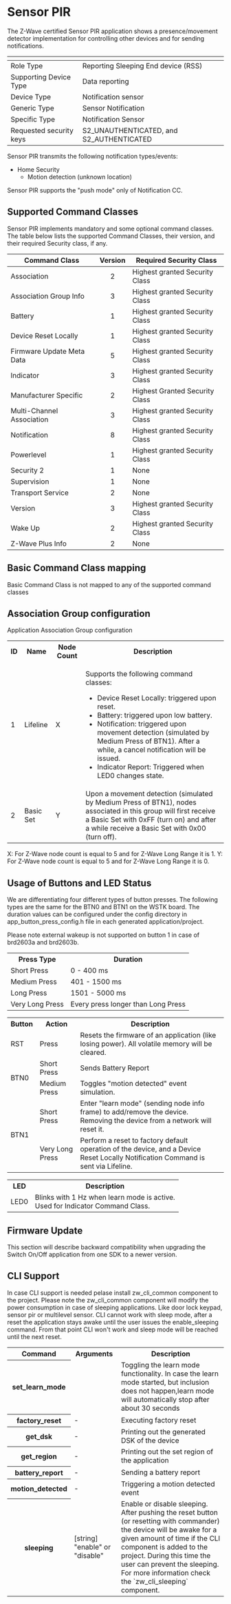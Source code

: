 # Sensor PIR

The Z-Wave certified Sensor PIR application shows a presence/movement detector implementation for controlling other devices and for sending notifications.

| <!-- -->                  | <!-- -->                                  |
|---------------------------|-------------------------------------------|
| Role Type                 | Reporting Sleeping End device (RSS)       |
| Supporting Device Type    | Data reporting                            |
| Device Type               | Notification sensor                       |
| Generic Type              | Sensor Notification                       |
| Specific Type             | Notification Sensor                       |
| Requested security keys   | S2_UNAUTHENTICATED, and S2_AUTHENTICATED  |

Sensor PIR transmits the following notification types/events:

-   Home Security
    -   Motion detection (unknown location)

Sensor PIR supports the "push mode" only of Notification CC.

## Supported Command Classes

Sensor PIR implements mandatory and some optional command classes. The table below lists the supported Command Classes, their version, and their required Security class, if any.

| Command Class             | Version | Required Security Class        |
| ------------------------- |:-------:| ------------------------------ |
| Association               |    2    | Highest granted Security Class | 
| Association Group Info    |    3    | Highest granted Security Class |
| Battery                   |    1    | Highest granted Security Class |
| Device Reset Locally      |    1    | Highest granted Security Class |
| Firmware Update Meta Data |    5    | Highest granted Security Class |
| Indicator                 |    3    | Highest granted Security Class |
| Manufacturer Specific     |    2    | Highest Granted Security Class |
| Multi-Channel Association |    3    | Highest granted Security Class |
| Notification              |    8    | Highest granted Security Class |
| Powerlevel                |    1    | Highest granted Security Class |
| Security 2                |    1    | None                           |
| Supervision               |    1    | None                           |
| Transport Service         |    2    | None                           |
| Version                   |    3    | Highest granted Security Class |
| Wake Up                   |    2    | Highest granted Security Class |
| Z-Wave Plus Info          |    2    | None                           |

## Basic Command Class mapping

Basic Command Class is not mapped to any of the supported command classes

## Association Group configuration

Application Association Group configuration

<table>
<tr>
    <th>ID</th>
    <th>Name</th>
    <th>Node Count</th>
    <th>Description</th>
</tr><tr>
    <td>1</td>
    <td>Lifeline</td>
    <td>X</td>
    <td>
        <p>Supports the following command classes:</p>
        <ul>
            <li>Device Reset Locally: triggered upon reset.</li>
            <li>Battery: triggered upon low battery.</li>
            <li>
                Notification: triggered upon movement detection (simulated by
                Medium Press of BTN1). After a while, a cancel notification will be issued.
            </li>
            <li>Indicator Report: Triggered when LED0 changes state.</li>
        </ul>
    </td>
</tr><tr>
    <td>2</td>
    <td>Basic Set</td>
    <td>Y</td>
    <td>
        Upon a movement detection (simulated by Medium Press of BTN1), nodes
        associated in this group will first receive a Basic Set with 0xFF (turn on)
        and after a while receive a Basic Set with 0x00 (turn off).
    </td>
</tr>
</table>

X: For Z-Wave node count is equal to 5 and for Z-Wave Long Range it is 1.
Y: For Z-Wave node count is equal to 5 and for Z-Wave Long Range it is 0.

## Usage of Buttons and LED Status

We are differentiating four different types of button presses. The following types are the same for the BTN0 and BTN1 on the WSTK board. The duration values can be configured under the config directory in app_button_press_config.h file in each generated application/project.

Please note external wakeup is not supported on button 1 in case of brd2603a and brd2603b.

<table>
<tr>
    <th>Press Type</th>
    <th>Duration</th>
</tr><tr>
    <td>Short Press</td>
    <td>0 - 400 ms</td>
</tr><tr>
    <td>Medium Press</td>
    <td>401 - 1500 ms</td>
</tr><tr>
    <td>Long Press</td>
    <td>1501 - 5000 ms</td>
</tr><tr>
    <td>Very Long Press</td>
    <td>Every press longer than Long Press</td>
</tr>
</table>


<table>
<tr>
    <th>Button</th>
    <th>Action</th>
    <th>Description</th>
</tr><tr>
    <td>RST</td>
    <td>Press</td>
    <td>Resets the firmware of an application (like losing power). All volatile memory will be cleared.</td>
</tr><tr>
    <td rowspan="2">BTN0</td>
    <td>Short Press</td>
    <td>Sends Battery Report</td>
</tr><tr>
    <td>Medium Press</td>
    <td>Toggles "motion detected" event simulation.</td>
</tr><tr>
    <td rowspan="2">BTN1</td>
    <td>Short Press</td>
    <td>Enter "learn mode" (sending node info frame) to add/remove the device.<br>
    Removing the device from a network will reset it.
    </td>
</tr><tr>
    <td>Very Long Press</td>
    <td>Perform a reset to factory default operation of the device, and a Device Reset Locally Notification Command is sent via Lifeline.
    </td>
</tr>
</table>

<table>
<tr>
    <th>LED</th>
    <th>Description</th>
</tr><tr>
    <td>LED0</td>
    <td>
        Blinks with 1 Hz when learn mode is active.<br>
        Used for Indicator Command Class.
    </td>
</tr>
</table>


## Firmware Update

This section will describe backward compatibility when upgrading the Switch On/Off application from one SDK to a newer version.


## CLI Support

In case CLI support is needed pelase install zw_cli_common component to the project. Please note the zw_cli_common component will modify the power consumption in case of sleeping applications. Like door lock keypad, sensor pir or multilevel sensor. CLI cannot work with sleep mode, after a reset the application stays awake until the user issues the enable_sleeping command. From that point CLI won't work and sleep mode will be reached until the next reset.

<table>
<tr>
    <th>Command</th>
    <th>Arguments</th>
    <th>Description</th>
</tr>
<tr>
    <th>set_learn_mode</th>
    <td></td>
    <td>Toggling the learn mode functionality. In case the learn mode started, but inclusion does not happen,learn mode will automatically stop after about 30 seconds</td>
</tr>
<tr>
    <th>factory_reset</th>
    <td>-</td>
    <td>Executing factory reset</td>
</tr>
<tr>
    <th>get_dsk</th>
    <td>-</td>
    <td>Printing out the generated DSK of the device</td>
</tr>
<tr>
    <th>get_region</th>
    <td>-</td>
    <td>Printing out the set region of the application</td>
</tr>
<tr>
    <th>battery_report</th>
    <td>-</td>
    <td>Sending a battery report</td>
</tr>
<tr>
    <th>motion_detected</th>
    <td>-</td>
    <td>Triggering a motion detected event</td>
</tr>
<tr>
    <th>sleeping</th>
    <td>[string] "enable" or "disable"</td>
    <td>Enable or disable sleeping. After pushing the reset button (or resetting with commander) the device will be awake for a given amount of time if the CLI component is added to the project. During this time the user can prevent the sleeping. For more information check the `zw_cli_sleeping` component.</td>
</tr>
</table>